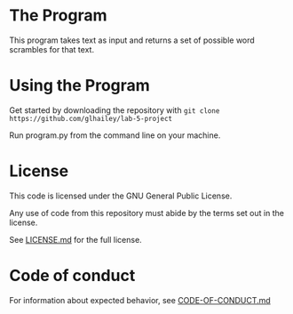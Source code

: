# The Program
This program takes text as input and returns a set of possible word scrambles for that text. 

# Using the Program
Get started by downloading the repository with 
`git clone https://github.com/glhailey/lab-5-project`

Run program.py from the command line on your machine.

# License
This code is licensed under the GNU General Public License.

Any use of code from this repository must abide by the terms set out in the license. 

See [LICENSE.md](./LICENSE.md) for the full license.

# Code of conduct
For information about expected behavior, see [CODE-OF-CONDUCT.md](./CODE-OF-CONDUCT.md)